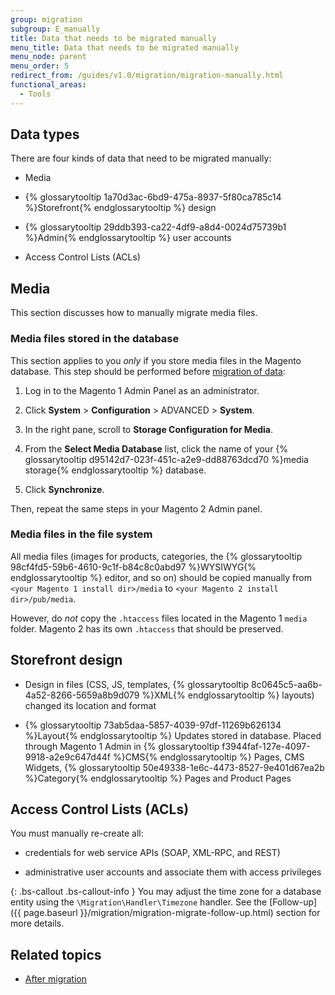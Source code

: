 ```yaml
---
group: migration
subgroup: E_manually
title: Data that needs to be migrated manually
menu_title: Data that needs to be migrated manually
menu_node: parent
menu_order: 5
redirect_from: /guides/v1.0/migration/migration-manually.html
functional_areas:
  - Tools
---
```


## Data types

There are four kinds of data that need to be migrated manually:

*	Media

*	{% glossarytooltip 1a70d3ac-6bd9-475a-8937-5f80ca785c14 %}Storefront{% endglossarytooltip %} design

*	{% glossarytooltip 29ddb393-ca22-4df9-a8d4-0024d75739b1 %}Admin{% endglossarytooltip %} user accounts

*	Access Control Lists (ACLs)

## Media

This section discusses how to manually migrate media files.

### Media files stored in the database

This section applies to you *only* if you store media files in the Magento database. This step should be performed before <a href="{{ page.baseurl }}/migration/migration-migrate-data.html">migration of data</a>:

1.	Log in to the Magento 1 Admin Panel as an administrator.

2.	Click **System** > **Configuration** > ADVANCED > **System**.

3.	In the right pane, scroll to **Storage Configuration for Media**.

4.	From the **Select Media Database** list, click the name of your {% glossarytooltip d95142d7-023f-451c-a2e9-dd88763dcd70 %}media storage{% endglossarytooltip %} database.

5.	Click **Synchronize**.

Then, repeat the same steps in your Magento 2 Admin panel.

### Media files in the file system

All media files (images for products, categories, the {% glossarytooltip 98cf4fd5-59b6-4610-9c1f-b84c8c0abd97 %}WYSIWYG{% endglossarytooltip %} editor, and so on) should be copied manually from `<your Magento 1 install dir>/media` to `<your Magento 2 install dir>/pub/media`.

However, do *not* copy the `.htaccess` files located in the Magento 1 `media` folder. Magento 2 has its own `.htaccess` that should be preserved.

## Storefront design

* Design in files (CSS, JS, templates, {% glossarytooltip 8c0645c5-aa6b-4a52-8266-5659a8b9d079 %}XML{% endglossarytooltip %} layouts) changed its location and format

* {% glossarytooltip 73ab5daa-5857-4039-97df-11269b626134 %}Layout{% endglossarytooltip %} Updates stored in database. Placed through Magento 1 Admin in {% glossarytooltip f3944faf-127e-4097-9918-a2e9c647d44f %}CMS{% endglossarytooltip %} Pages, CMS Widgets, {% glossarytooltip 50e49338-1e6c-4473-8527-9e401d67ea2b %}Category{% endglossarytooltip %} Pages and Product Pages

## Access Control Lists (ACLs)

You must manually re-create all:

*	credentials for web service APIs (SOAP, XML-RPC, and REST)

*	administrative user accounts and associate them with access privileges

{: .bs-callout .bs-callout-info }
You may adjust the time zone for a database entity using the `\Migration\Handler\Timezone` handler. See the [Follow-up]({{ page.baseurl }}/migration/migration-migrate-follow-up.html) section for more details.

## Related topics

* <a href="{{ page.baseurl }}/migration/migration-migrate-after.html">After migration</a>
